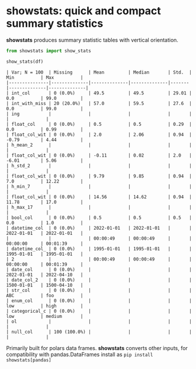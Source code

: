 # showstats: quick and compact summary statistics


**showstats** produces summary statistic tables with vertical
orientation.

``` python
from showstats import show_stats

show_stats(df)
```

    | Var; N = 100  | Missing      | Mean         | Median       | Std.  | Min          | Max          |
    |---------------|--------------|--------------|--------------|-------|--------------|--------------|
    | int_col       | 0 (0.0%)     | 49.5         | 49.5         | 29.01 | 0.0          | 99.0         |
    | int_with_miss | 20 (20.0%)   | 57.0         | 59.5         | 27.6  | 0.0          | 99.0         |
    | ing           |              |              |              |       |              |              |
    | float_col     | 0 (0.0%)     | 0.5          | 0.5          | 0.29  | 0.0          | 0.99         |
    | float_col_wit | 0 (0.0%)     | 2.0          | 2.06         | 0.94  | -0.79        | 4.44         |
    | h_mean_2      |              |              |              |       |              |              |
    | float_col_wit | 0 (0.0%)     | -0.11        | 0.02         | 2.0   | -6.01        | 5.06         |
    | h_std_2       |              |              |              |       |              |              |
    | float_col_wit | 0 (0.0%)     | 9.79         | 9.85         | 0.94  | 7.0          | 12.22        |
    | h_min_7       |              |              |              |       |              |              |
    | float_col_wit | 0 (0.0%)     | 14.56        | 14.62        | 0.94  | 11.78        | 17.0         |
    | h_max_17      |              |              |              |       |              |              |
    | bool_col      | 0 (0.0%)     | 0.5          | 0.5          | 0.5   | 0.0          | 1.0          |
    | datetime_col  | 0 (0.0%)     | 2022-01-01   | 2022-01-01   |       | 2022-01-01   | 2022-01-01   |
    |               |              | 00:00:49     | 00:00:49     |       | 00:00:00     | 00:01:39     |
    | datetime_col_ | 0 (0.0%)     | 1995-01-01   | 1995-01-01   |       | 1995-01-01   | 1995-01-01   |
    | 2             |              | 00:00:49     | 00:00:49     |       | 00:00:00     | 00:01:39     |
    | date_col      | 0 (0.0%)     |              |              |       | 2022-01-01   | 2022-04-10   |
    | date_col_2    | 0 (0.0%)     |              |              |       | 1500-01-01   | 1500-04-10   |
    | str_col       | 0 (0.0%)     |              |              |       | ABC          | foo          |
    | enum_col      | 0 (0.0%)     |              |              |       | low          | high         |
    | categorical_c | 0 (0.0%)     |              |              |       | low          | medium       |
    | ol            |              |              |              |       |              |              |
    | null_col      | 100 (100.0%) |              |              |       |              |              |

Primarily built for polars data frames. **showstats** converts other
inputs, for compatibility with pandas.DataFrames install as
`pip install showstats[pandas]`
